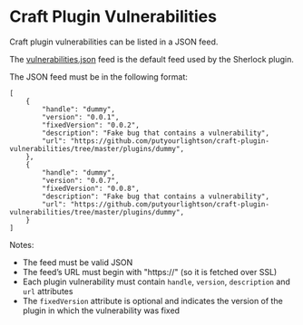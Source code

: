 # Craft Plugin Vulnerabilities

Craft plugin vulnerabilities can be listed in a JSON feed. 

The [vulnerabilities.json](https://github.com/putyourlightson/craft-plugin-vulnerabilities/blob/master/vulnerabilities.json) feed is the default feed used by the Sherlock plugin.

The JSON feed must be in the following format:

    [
        {
	        "handle": "dummy",
		    "version": "0.0.1",
		    "fixedVersion": "0.0.2",
		    "description": "Fake bug that contains a vulnerability",
		    "url": "https://github.com/putyourlightson/craft-plugin-vulnerabilities/tree/master/plugins/dummy",
        },
        {
	        "handle": "dummy",
		    "version": "0.0.7",
		    "fixedVersion": "0.0.8",
		    "description": "Fake bug that contains a vulnerability",
		    "url": "https://github.com/putyourlightson/craft-plugin-vulnerabilities/tree/master/plugins/dummy",
        }
    ]

Notes:
- The feed must be valid JSON
- The feed’s URL must begin with "https://" (so it is fetched over SSL)
- Each plugin vulnerability must contain `handle`, `version`, `description` and `url` attributes
- The `fixedVersion` attribute is optional and indicates the version of the plugin in which the vulnerability was fixed
